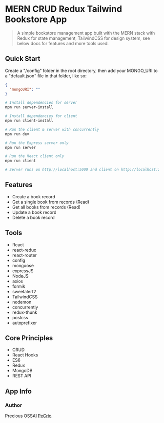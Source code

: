 # MERN CRUD Redux Tailwind Bookstore App

> A simple bookstore management app built with the MERN stack with Redux for state management, TailwindCSS for design system, see below docs for features and more tools used.

## Quick Start

Create a "/config" folder in the root directory, then add your MONGO_URI to a "default.json" file in that folder, like so:

```json
{
  "mongoURI": ""
}
```

```bash
# Install dependencies for server
npm run server-install

# Install dependencies for client
npm run client-install

# Run the client & server with concurrently
npm run dev

# Run the Express server only
npm run server

# Run the React client only
npm run client

# Server runs on http://localhost:5000 and client on http://localhost:3000
```

## Features

- Create a book record
- Get a single book from records (Read)
- Get all books from records (Read)
- Update a book record
- Delete a book record

## Tools

- React
- react-redux
- react-router
- config
- mongoose
- expressJS
- NodeJS
- axios
- formik
- sweetalert2
- TailwindCSS
- nodemon
- concurrently
- redux-thunk
- postcss
- autoprefixer

## Core Principles

- CRUD
- React Hooks
- ES6
- Redux
- MongoDB
- REST API

## App Info

### Author

Precious OSSAI
[PeCrio](https://www.pecrio.org)
